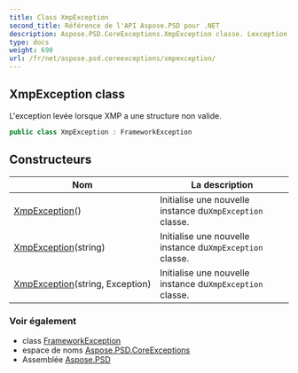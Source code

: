 ```yaml
---
title: Class XmpException
second_title: Référence de l'API Aspose.PSD pour .NET
description: Aspose.PSD.CoreExceptions.XmpException classe. Lexception levée lorsque XMP a une structure non valide.
type: docs
weight: 690
url: /fr/net/aspose.psd.coreexceptions/xmpexception/
---
```

## XmpException class

L'exception levée lorsque XMP a une structure non valide.

```csharp
public class XmpException : FrameworkException
```

## Constructeurs

| Nom | La description |
| --- | --- |
| [XmpException](xmpexception/#constructor)() | Initialise une nouvelle instance du`XmpException` classe. |
| [XmpException](xmpexception/#constructor_1)(string) | Initialise une nouvelle instance du`XmpException` classe. |
| [XmpException](xmpexception/#constructor_2)(string, Exception) | Initialise une nouvelle instance du`XmpException` classe. |

### Voir également

* class [FrameworkException](../frameworkexception/)
* espace de noms [Aspose.PSD.CoreExceptions](../../aspose.psd.coreexceptions/)
* Assemblée [Aspose.PSD](../../)


